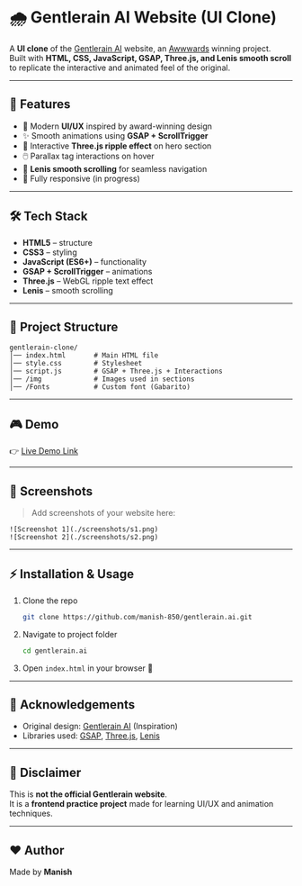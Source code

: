 # 🌧️ Gentlerain AI Website (UI Clone)

A **UI clone** of the [Gentlerain AI](https://www.gentlerain.ai/) website, an [Awwwards](https://www.awwwards.com/) winning project.  
Built with **HTML, CSS, JavaScript, GSAP, Three.js, and Lenis smooth scroll** to replicate the interactive and animated feel of the original.

---

## 🚀 Features

- 🎨 Modern **UI/UX** inspired by award-winning design  
- ✨ Smooth animations using **GSAP + ScrollTrigger**  
- 🎥 Interactive **Three.js ripple effect** on hero section  
- 🖱️ Parallax tag interactions on hover  
- 📜 **Lenis smooth scrolling** for seamless navigation  
- 📱 Fully responsive (in progress)  

---

## 🛠️ Tech Stack

- **HTML5** – structure  
- **CSS3** – styling  
- **JavaScript (ES6+)** – functionality  
- **GSAP + ScrollTrigger** – animations  
- **Three.js** – WebGL ripple text effect  
- **Lenis** – smooth scrolling  

---

## 📂 Project Structure

```
gentlerain-clone/
│── index.html       # Main HTML file
│── style.css        # Stylesheet
│── script.js        # GSAP + Three.js + Interactions
│── /img             # Images used in sections
│── /Fonts           # Custom font (Gabarito)
```

---

## 🎮 Demo

👉 [Live Demo Link](https://manish-850.github.io/gentlerain.ai/)

---

## 📸 Screenshots

> Add screenshots of your website here:

```
![Screenshot 1](./screenshots/s1.png)
![Screenshot 2](./screenshots/s2.png)
```

---

## ⚡ Installation & Usage

1. Clone the repo  
   ```bash
   git clone https://github.com/manish-850/gentlerain.ai.git
   ```
2. Navigate to project folder  
   ```bash
   cd gentlerain.ai
   ```
3. Open `index.html` in your browser 🚀  

---

## 🙌 Acknowledgements

- Original design: [Gentlerain AI](https://www.gentlerain.ai/) (Inspiration)  
- Libraries used: [GSAP](https://greensock.com/gsap/), [Three.js](https://threejs.org/), [Lenis](https://lenis.studiofreight.com/)  

---

## 📌 Disclaimer

This is **not the official Gentlerain website**.  
It is a **frontend practice project** made for learning UI/UX and animation techniques.  

---

## ❤️ Author

Made by **Manish**
